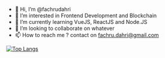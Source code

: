 - 👋 Hi, I’m @fachrudahri
- 👀 I’m interested in Frontend Development and Blockchain
- 🌱 I’m currently learning VueJS, ReactJS and Node.JS
- 💞️ I’m looking to collaborate on whatever
- 📫 How to reach me ? contact on fachru.dahri@gmail.com

[![Top Langs](https://github-readme-stats.vercel.app/api/top-langs/?username=fachrudahri&exclude_repo=github-readme-stats,anuraghazra.github.io)](https://github.com/anuraghazra/github-readme-stats)

<!---
fachrudahri/fachrudahri is a ✨ special ✨ repository because its `README.md` (this file) appears on your GitHub profile.
You can click the Preview link to take a look at your changes.
--->
